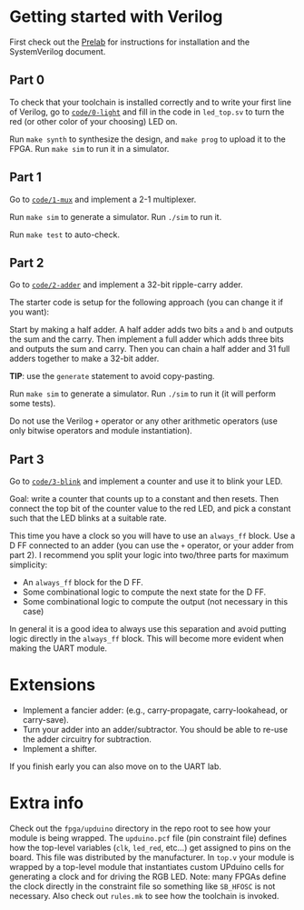 # Getting started with Verilog

First check out the [Prelab](PRELAB.md) for instructions for installation and
the SystemVerilog document.

## Part 0

To check that your toolchain is installed correctly and to write your first
line of Verilog, go to [`code/0-light`](code/0-light) and fill in the code in `led_top.sv` to turn
the red (or other color of your choosing) LED on.

Run `make synth` to synthesize the design, and `make prog` to upload it to the
FPGA. Run `make sim` to run it in a simulator.

## Part 1

Go to [`code/1-mux`](code/1-mux) and implement a 2-1 multiplexer.

Run `make sim` to generate a simulator. Run `./sim` to run it.

Run `make test` to auto-check.

## Part 2

Go to [`code/2-adder`](code/2-adder) and implement a 32-bit ripple-carry adder.

The starter code is setup for the following approach (you can change it if you
want):

Start by making a half adder. A half adder adds two bits `a` and `b` and
outputs the sum and the carry. Then implement a full adder which adds three
bits and outputs the sum and carry. Then you can chain a half adder and 31 full
adders together to make a 32-bit adder.

**TIP**: use the `generate` statement to avoid copy-pasting.

Run `make sim` to generate a simulator. Run `./sim` to run it (it will perform
some tests).

Do not use the Verilog `+` operator or any other arithmetic operators (use only
bitwise operators and module instantiation).

## Part 3

Go to [`code/3-blink`](code/3-blink) and implement a counter and use it to
blink your LED.

Goal: write a counter that counts up to a constant and then resets. Then
connect the top bit of the counter value to the red LED, and pick a constant
such that the LED blinks at a suitable rate.

This time you have a clock so you will have to use an `always_ff` block. Use a
D FF connected to an adder (you can use the `+` operator, or your adder from
part 2). I recommend you split your logic into two/three parts for maximum
simplicity: 

* An `always_ff` block for the D FF.
* Some combinational logic to compute the next state for the D FF.
* Some combinational logic to compute the output (not necessary in this case)

In general it is a good idea to always use this separation and avoid putting
logic directly in the `always_ff` block. This will become more evident when
making the UART module.

# Extensions

* Implement a fancier adder: (e.g., carry-propagate, carry-lookahead, or
  carry-save).
* Turn your adder into an adder/subtractor. You should be able to re-use the
  adder circuitry for subtraction.
* Implement a shifter.

If you finish early you can also move on to the UART lab.

# Extra info

Check out the `fpga/upduino` directory in the repo root to see how your module
is being wrapped. The `upduino.pcf` file (pin constraint file) defines how the
top-level variables (`clk`, `led_red`, etc...) get assigned to pins on the
board. This file was distributed by the manufacturer. In `top.v` your module is
wrapped by a top-level module that instantiates custom UPduino cells for
generating a clock and for driving the RGB LED. Note: many FPGAs define the
clock directly in the constraint file so something like `SB_HFOSC` is not
necessary. Also check out `rules.mk` to see how the toolchain is invoked.

